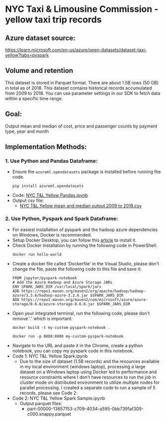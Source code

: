 # NYC Taxi & Limousine Commission - yellow taxi trip records

## Azure dataset source:
https://learn.microsoft.com/en-us/azure/open-datasets/dataset-taxi-yellow?tabs=pyspark

## Volume and retention
This dataset is stored in Parquet format. There are about 1.5B rows (50 GB) in total as of 2018.
This dataset contains historical records accumulated from 2009 to 2018. You can use parameter settings in our SDK to fetch data within a specific time range.

## Goal:
Output mean and median of cost, price and passenger counts by payment type, year and month

## Implementation Methods:
### 1. Use Python and Pandas Dataframe:
* Ensure the `azureml.opendatasets` package is installed before running the code.
  ```
  pip install azureml.opendatasets
  ```
* Code: [NYC T&L Yellow Pandas.ipynb](https://github.com/slhcyl/NYC-Yellow-Taxi-and-Limousine-dataset/blob/main/NYC%20T%26L%20Yellow%20Pandas.ipynb)
* Output csv file:
  * [NYC T&L Yellow mean and median output 2009 to 2018.csv](https://github.com/slhcyl/NYC-Yellow-Taxi-and-Limousine-dataset/blob/main/NYC%20T%26L%20Yellow%20mean%20and%20median%20output%202009%20to%202018.csv)

### 2. Use Python, Pyspark and Spark Dataframe:
* For easiest installation of pyspark and the hadoop azure dependencies on Windows, Docker is recommended.
* Setup Docker Desktop, you can follow this [article](https://towardsdatascience.com/apache-spark-on-windows-a-docker-approach-4dd05d8a7147) to install it.
* Check Docker Installation by running the following code in PowerShell:
  ```
  docker run hello-world
  ```
* Create a docker file called 'Dockerfile' in the Visual Studio, please don't change the file, paste the following code to this file and save it:
  ```
  FROM jupyter/pyspark-notebook
  # Add the Azure Hadoop and Azure Storage JARs
  ENV SPARK_JARS_DIR /usr/local/spark/jars
  ADD https://repo1.maven.org/maven2/org/apache/hadoop/hadoop-azure/3.3.6/hadoop-azure-3.3.6.jar $SPARK_JARS_DIR
  ADD https://repo1.maven.org/maven2/com/microsoft/azure/azure-storage/8.6.6/azure-storage-8.6.6.jar $SPARK_JARS_DIR
  ```
* Open your integrated terminal, run the following code, please don't remove '.' which is important:
  ```
  docker build -t my-custom-pyspark-notebook .
  ```
  ```
  docker run -p 8888:8888 my-custom-pyspark-notebook
  ```
* Navigate to the URL and paste it in the Chrome, create a python notebook, you can copy my pyspark code in this notebook.
* Code 1: NYC T&L Yellow Spark.ipynb
  * Due to the size of dataset (1.5B records) and the resources available in my local environment (windows laptop), processing a large dataset on a Windows laptop using Docker led to performance and resource constraints where I don't have resources to run the job in cluster mode on distributed environment to utilize multiple nodes for parallel processing. I created a separate code to run a sample of 5 records, please see Code 2:
* Code 2: NYC T&L Yellow Spark Sample.ipynb
  * Output parquet files:
    * part-00000-13657153-c709-4034-a595-0bb7391af309-c000.snappy.parquet
